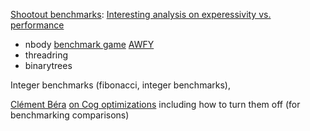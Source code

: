 [Shootout benchmarks](https://en.wikipedia.org/wiki/The_Computer_Language_Benchmarks_Game#Benchmark_programs): [Interesting analysis on experessivity vs. performance](http://blog.gmarceau.qc.ca/2009/05/speed-size-and-dependability-of.html)
- nbody [benchmark game](https://benchmarksgame-team.pages.debian.net/benchmarksgame/performance/nbody.html) [AWFY](https://github.com/smarr/are-we-fast-yet/tree/master/benchmarks/Smalltalk/NBody)
- threadring 
- binarytrees

Integer benchmarks (fibonacci, integer benchmarks),

 [Clément Béra](https://clementbera.wordpress.com/ "Clément Béra") [on Cog optimizations](https://clementbera.wordpress.com/2014/08/12/arithmetic-inlined-and-special-selectors/) including how to turn them off (for benchmarking comparisons)

 